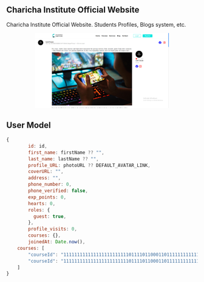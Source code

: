 ## Charicha Institute Official Website
Charicha Institute Official Website. Students Profiles, Blogs system, etc.

<p align="center">
	<img alt="" src="charichainstitute_test_blog.png" width="70%"/>
</p>


## User Model 
```js
{ 
        id: id,
        first_name: firstName ?? "",
        last_name: lastName ?? "",
        profile_URL: photoURL ?? DEFAULT_AVATAR_LINK,
        coverURL: "",
        address: "",
        phone_number: 0,
        phone_verified: false,
        exp_points: 0,
        hearts: 0,
        roles: {
          guest: true,
        },
        profile_visits: 0,
        courses: {},
        joinedAt: Date.now(),
	courses: [
		"courseId": "111111111111111111111111011110110001101111111111111" (1: represents present, 0: represents absent)
		"courseId": "111111111111111111111111011110110001101111111111111" (1: represents present, 0: represents absent)		
	]
}
```

